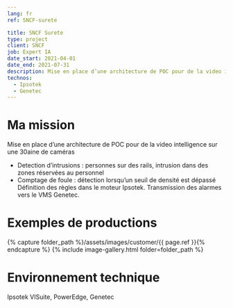 ```yaml
---
lang: fr
ref: SNCF-surete

title: SNCF Surete
type: project
client: SNCF
job: Expert IA
date_start: 2021-04-01
date_end: 2021-07-31
description: Mise en place d’une architecture de POC pour de la video intelligence sur une 30aine de caméras
technos:
  - Ipsotek
  - Genetec
---
```

# Ma mission

Mise en place d’une architecture de POC pour de la video intelligence sur une 30aine de caméras
- Detection d’intrusions : personnes sur des rails, intrusion dans des zones réservées au personnel
- Comptage de foule : détection lorsqu’un seuil de densité est dépassé
Définition des règles dans le moteur Ipsotek.
Transmission des alarmes vers le VMS Genetec.

# Exemples de productions
{% capture folder_path %}/assets/images/customer/{{ page.ref }}{% endcapture %}
{% include image-gallery.html folder=folder_path %}

# Environnement technique
Ipsotek VISuite, PowerEdge, Genetec